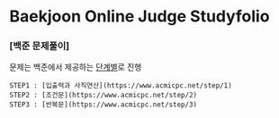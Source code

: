 # Baekjoon Online Judge Studyfolio
### [백준 문제풀이]
문제는 백준에서 제공하는 [단계별](https://www.acmicpc.net/step)로 진행
  

```
STEP1 : [입출력과 사칙연산](https://www.acmicpc.net/step/1)
STEP2 : [조건문](https://www.acmicpc.net/step/2)
STEP3 : [반복문](https://www.acmicpc.net/step/3)
```